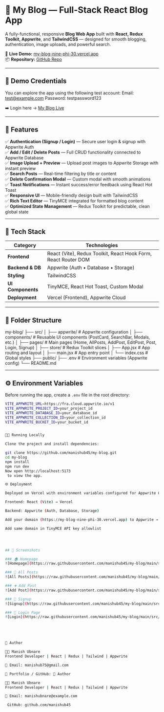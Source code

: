 # 📰 My Blog — Full-Stack React Blog App

A fully-functional, responsive **Blog Web App** built with **React, Redux Toolkit, Appwrite**, and **TailwindCSS** — designed for smooth blogging, authentication, image uploads, and powerful search.

🔗 **Live Demo:** [my-blog-nine-phi-30.vercel.app](https://my-blog-nine-phi-30.vercel.app)  
📦 **Repository:** [GitHub Repo](https://github.com/manishub45/my-blog)

---

## 🧪 Demo Credentials

You can explore the app using the following test account:
Email: test@example.com
Password: testpassword123


➡️ Login here → [My Blog Live](https://my-blog-nine-phi-30.vercel.app)

---

## 🚀 Features

✅ **Authentication (Signup / Login)** — Secure user login & signup with Appwrite Auth  
✅ **Add / Edit / Delete Posts** — Full CRUD functionality connected to Appwrite Database  
✅ **Image Upload + Preview** — Upload post images to Appwrite Storage with instant preview  
✅ **Search Posts** — Real-time filtering by title or content  
✅ **Delete Confirmation Modal** — Custom modal with smooth animations  
✅ **Toast Notifications** — Instant success/error feedback using React Hot Toast  
✅ **Responsive UI** — Mobile-friendly design built with TailwindCSS  
✅ **Rich Text Editor** — TinyMCE integrated for formatted blog content  
✅ **Optimized State Management** — Redux Toolkit for predictable, clean global state

---

## 🧠 Tech Stack

| Category | Technologies |
|-----------|---------------|
| **Frontend** | React (Vite), Redux Toolkit, React Hook Form, React Router DOM |
| **Backend & DB** | Appwrite (Auth • Database • Storage) |
| **Styling** | TailwindCSS |
| **UI Components** | TinyMCE, React Hot Toast, Custom Modal |
| **Deployment** | Vercel (Frontend), Appwrite Cloud |

---

## 🧩 Folder Structure

my-blog/
├── src/
│ ├── appwrite/ # Appwrite configuration
│ ├── components/ # Reusable UI components (PostCard, SearchBar, Modals, etc.)
│ ├── pages/ # Main pages (Home, AllPosts, AddPost, EditPost, Post, Login, Signup)
│ ├── store/ # Redux Toolkit slices
│ ├── App.jsx # App routing and layout
│ ├── main.jsx # App entry point
│ └── index.css # Global styles
├── public/
├── .env # Environment variables (Appwrite config)
└── README.md


---

## ⚙️ Environment Variables

Before running the app, create a `.env` file in the root directory:

```bash
VITE_APPWRITE_URL=https://fra.cloud.appwrite.io/v1
VITE_APPWRITE_PROJECT_ID=your_project_id
VITE_APPWRITE_DATABASE_ID=your_database_id
VITE_APPWRITE_COLLECTION_ID=your_collection_id
VITE_APPWRITE_BUCKET_ID=your_bucket_id


🧑‍💻 Running Locally

Clone the project and install dependencies:

git clone https://github.com/manishub45/my-blog.git
cd my-blog
npm install
npm run dev
Now open http://localhost:5173
 to view the app.

🌐 Deployment

Deployed on Vercel with environment variables configured for Appwrite Cloud.

Frontend: React (Vite) → Vercel

Backend: Appwrite (Auth, Database, Storage)

Add your domain (https://my-blog-nine-phi-30.vercel.app) to Appwrite → Settings → Web Origins

Add same domain in TinyMCE API key allowlist




## 📸 Screenshots

### 🏠 Homepage
![Homepage](https://raw.githubusercontent.com/manishub45/my-blog/main/src/assets/home.png)

### 📰 All Posts
![All Posts](https://raw.githubusercontent.com/manishub45/my-blog/main/src/assets/allpost.png)

### ➕ Add Post
![Add Post](https://raw.githubusercontent.com/manishub45/my-blog/main/src/assets/addpost.png)

### 🧾 Signup
![Signup](https://raw.githubusercontent.com/manishub45/my-blog/main/src/assets/signup.png)

### 🔑 Login Page
![Login](https://raw.githubusercontent.com/manishub45/my-blog/main/src/assets/login.png)





🧾 Author

👨‍💻 Manish Ubnare
Frontend Developer | React | Redux | Tailwind | Appwrite

📧 Email: manishub75@gmail.com

🔗 Portfolio / GitHub: 🧾 Author

👨‍💻 Manish Ubnare
Frontend Developer | React | Redux | Tailwind | Appwrite

📧 Email: manishubnare@example.com

 GitHub: github.com/manishub45

